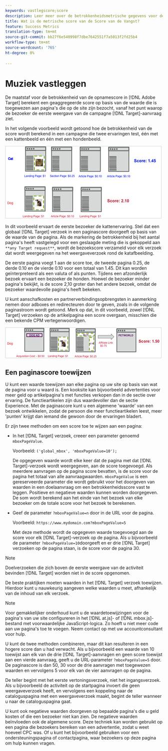```yaml
---
keywords: vastlegscore;score
description: Leer meer over de betrokkenheidsmetrische gegevens voor de opnamescore in Adobe Target die een geaggregeerde score berekent op basis van de waarde die is toegewezen aan de pagina's die op de site zijn bezocht.
title: Wat is de metrische score van de Score van de Vangst?
feature: Success Metrics
translation-type: tm+mt
source-git-commit: bb27f6e540998f7dbe7642551f7a5013f2fd25b4
workflow-type: tm+mt
source-wordcount: '765'
ht-degree: 0%

---
```



# Muziek vastleggen

De maatstaf voor de betrokkenheid van de opnamescore in [!DNL Adobe Target] berekent een geaggregeerde score op basis van de waarde die is toegewezen aan pagina&#39;s die op de site zijn bezocht, vanaf het punt waarop de bezoeker de eerste weergave van de campagne [!DNL Target]-aanvraag ziet.

In het volgende voorbeeld wordt getoond hoe de betrokkenheid van de score wordt berekend in een campagne die twee ervaringen test, één met een kattenbeeld en één met een hondenbeeld.

![](assets/example_score.png)

In dit voorbeeld ervaart de eerste bezoeker de kattenervaring. Stel dat een globaal [!DNL Target] verzoek in een paginascore doorgeeft op basis van de waarde van de pagina. Als de markering de betrokkenheid bij het aantal pagina&#39;s heeft vastgelegd voor een geslaagde meting die is gekoppeld aan `**any Target request**`, wordt de bezoekscore verzameld voor elk verzoek dat wordt weergegeven na het weergaveverzoek rond de katafbeelding.

De eerste pagina voegt 1 aan de score toe, de tweede pagina 0.25, de derde 0.10 en de vierde 0.10 voor een totaal van 1.45. Dit kan worden geïnterpreteerd als een valuta of als punten. Tijdens een afzonderlijk bezoek ervaart een bezoeker de honden. Hoewel de bezoeker minder pagina&#39;s bekijkt, is de score 2,10 groter dan het andere bezoek, omdat de bezoeker waardevolle pagina&#39;s heeft bekeken.

U kunt aanschafkosten en partnerverbindingsopbrengsten in aanmerking nemen door adboxes en redirecteuren door te geven, zoals in de volgende paginastroom wordt getoond. Merk op dat, in dit voorbeeld, zowel [!DNL Target] verzoeken op de artikelpagina een score overgaan, misschien die een bekende CPM vertegenwoordigen.

![](assets/example_score2.png)

## Een paginascore toewijzen

U kunt een waarde toewijzen aan elke pagina op uw site op basis van wat de pagina voor u waard is. Een kooksite kan bijvoorbeeld advertenties voor meer geld op artikelpagina&#39;s met functies verkopen dan in de sectie over ervaring. De functieartikelen zijn dus waardevoller dan de sectie Experience. Met de paginascore kunt u een algemene &#39;waarde&#39; van een bezoek ontwikkelen, zodat de persoon die meer functieartikelen leest, meer &#39;punten&#39; krijgt dan iemand die gewoon door de ervaringen bladert.

Er zijn twee methoden om een score toe te wijzen aan een pagina:

* In het [!DNL Target] verzoek, creeer een parameter genoemd `mboxPageValue`.

   Voorbeeld: `('global_mbox', 'mboxPageValue=10');`

   De opgegeven waarde wordt elke keer dat de pagina met dat [!DNL Target]-verzoek wordt weergegeven, aan de score toegevoegd. Als meerdere aanvragen op de pagina score bevatten, is de score voor de pagina het totaal van alle aanvraagwaarden. `mboxPageValue` is een gereserveerde parameter die wordt gebruikt voor het doorgeven van waarden in een doelaanvraag om een betrokkenheidsscore vast te leggen. Positieve en negatieve waarden kunnen worden doorgegeven. De som wordt berekend aan het einde van het bezoek van elke bezoeker om de totale score voor het bezoek te berekenen.

* Geef de parameter `?mboxPageValue=n` door in de URL voor de pagina.

   Voorbeeld: `https://www.mydomain.com?mboxPageValue=5`

   Met deze methode wordt de opgegeven waarde toegevoegd aan de score voor elk [!DNL Target]-verzoek op de pagina. Als u bijvoorbeeld de parameter `?mboxPageValue=10`doorgeeft en er drie [!DNL Target] verzoeken op de pagina staan, is de score voor de pagina 30.

>[!NOTE]
>
>Doelverzoeken die zich boven de eerste weergave van de activiteit bevinden [!DNL Target] worden niet in de score opgenomen.

De beste praktijken moeten waarden in het [!DNL Target] verzoek toewijzen. Hierdoor kunt u nauwkeurig aangeven welke waarden u meet, afhankelijk van de inhoud van elk verzoek.

>[!NOTE]
>
>Voor gemakkelijker onderhoud kunt u de waardetoewijzingen voor de pagina&#39;s van uw site configureren in het [!DNL at.js]- of [!DNL mbox.js]-bestand met voorwaardelijke JavaScript-logica. Zo hoeft u niet meer code aan uw pagina&#39;s toe te voegen. Neem contact op met uw accountconsultant voor hulp.

U kunt de twee methoden combineren, maar dit kan resulteren in een hogere score dan u had verwacht. Als u bijvoorbeeld een waarde van 10 toewijst aan elk van de drie [!DNL Target]-aanvragen en geen score toewijst aan een vierde aanvraag, geeft u de URL-parameter `?mboxPageValue=5` door. De paginascore is dan 50, 30 voor de drie aanvragen met toegewezen waarden en vervolgens 5 voor elk van de vier aanvragen op de pagina.

De teller begint met het eerste vertoningsverzoek, niet het ingangsverzoek. Als u bijvoorbeeld de activiteit op de startpagina invoert die geen weergaveverzoek heeft, en vervolgens een koppeling naar de cataloguspagina met een weergaveverzoek maakt, begint de teller wanneer u naar de cataloguspagina gaat.

U kunt ook negatieve waarden doorgeven op bepaalde pagina&#39;s die u geld kosten of die een bezoeker niet kan zien. De negatieve waarden beïnvloeden ook de algemene score. Deze techniek kan worden gebruikt op een pagina die bezoekers bereiken van een advertentie, zodat u weet hoeveel CPC was. Of u kunt het bijvoorbeeld gebruiken voor een ondersteuningspagina of contactpagina, waar bezoekers op deze pagina om hulp kunnen vragen.
